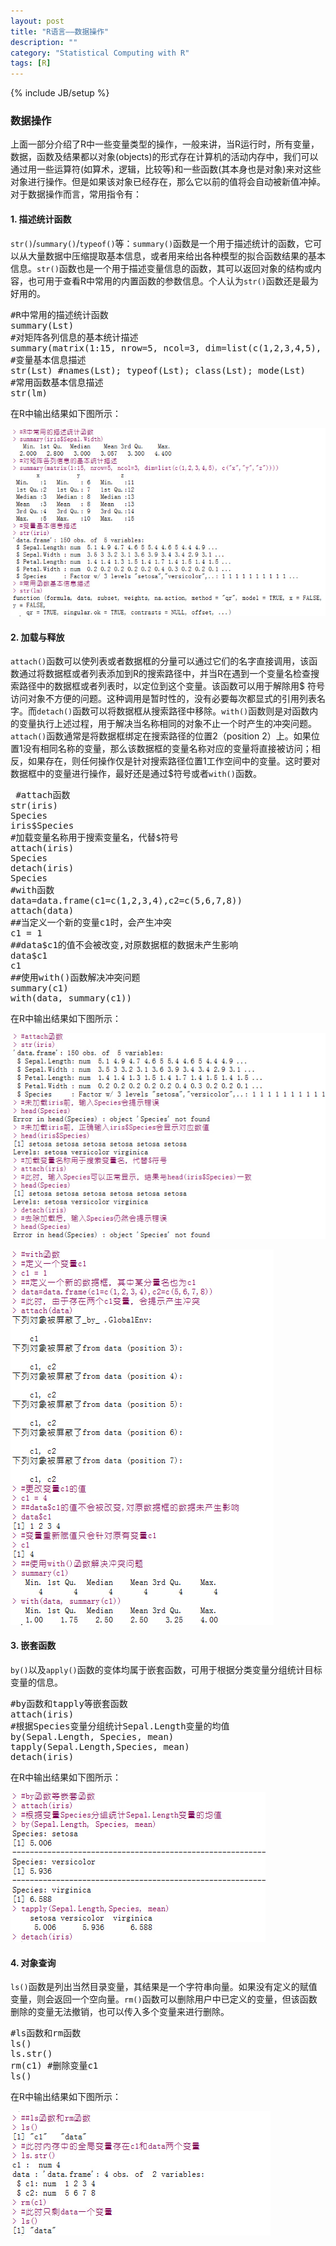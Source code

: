 ```yaml
---
layout: post
title: "R语言——数据操作"
description: ""
category: "Statistical Computing with R"
tags: [R]
---
```

{% include JB/setup %}
<script src="https://google-code-prettify.googlecode.com/svn/loader/run_prettify.js"></script>

### 数据操作
上面一部分介绍了R中一些变量类型的操作，一般来讲，当R运行时，所有变量，数据，函数及结果都以对象(objects)的形式存在计算机的活动内存中，我们可以通过用一些运算符(如算术，逻辑，比较等)和一些函数(其本身也是对象)来对这些对象进行操作。但是如果该对象已经存在，那么它以前的值将会自动被新值冲掉。对于数据操作而言，常用指令有：

#### 1. 描述统计函数
`str()`/`summary()`/`typeof()`等：`summary()`函数是一个用于描述统计的函数，它可以从大量数据中压缩提取基本信息，或者用来给出各种模型的拟合函数结果的基本信息。`str()`函数也是一个用于描述变量信息的函数，其可以返回对象的结构或内容，也可用于查看R中常用的内置函数的参数信息。个人认为`str()`函数还是最为好用的。

<pre class="prettyprint">
#R中常用的描述统计函数
summary(Lst)
#对矩阵各列信息的基本统计描述
summary(matrix(1:15, nrow=5, ncol=3, dim=list(c(1,2,3,4,5), c("x","y","z"))))
#变量基本信息描述
str(Lst) #names(Lst); typeof(Lst); class(Lst); mode(Lst)
#常用函数基本信息描述
str(lm)
</pre>

在R中输出结果如下图所示：

![描述统计函数](/img/R/datatype/summary.jpg)

#### 2. 加载与释放
`attach()`函数可以使列表或者数据框的分量可以通过它们的名字直接调用，该函数通过将数据框或者列表添加到R的搜索路径中，并当R在遇到一个变量名检查搜索路径中的数据框或者列表时，以定位到这个变量。该函数可以用于解除用\$ 符号访问对象不方便的问题。这种调用是暂时性的，没有必要每次都显式的引用列表名字。而`detach()`函数可以将数据框从搜索路径中移除。`with()`函数则是对函数内的变量执行上述过程，用于解决当名称相同的对象不止一个时产生的冲突问题。`attach()`函数通常是将数据框绑定在搜索路径的位置2（position 2）上。如果位置1没有相同名称的变量，那么该数据框的变量名称对应的变量将直接被访问；相反，如果存在，则任何操作仅是针对搜索路径位置1工作空间中的变量。这时要对数据框中的变量进行操作，最好还是通过\$符号或者`with()`函数。

<pre class="prettyprint">
 #attach函数
str(iris)
Species
iris$Species
#加载变量名称用于搜索变量名，代替$符号
attach(iris)
Species
detach(iris)
Species
#with函数
data=data.frame(c1=c(1,2,3,4),c2=c(5,6,7,8))
attach(data)
##当定义一个新的变量c1时，会产生冲突
c1 = 1
##data$c1的值不会被改变,对原数据框的数据未产生影响
data$c1
c1
##使用with()函数解决冲突问题
summary(c1)
with(data, summary(c1))
</pre>

在R中输出结果如下图所示：

![attach函数](/img/R/datatype/attach.jpg)

![with函数](/img/R/datatype/with.jpg)

#### 3. 嵌套函数
`by()`以及`apply()`函数的变体均属于嵌套函数，可用于根据分类变量分组统计目标变量的信息。

<pre class="prettyprint">
#by函数和tapply等嵌套函数
attach(iris)
#根据Species变量分组统计Sepal.Length变量的均值
by(Sepal.Length, Species, mean)
tapply(Sepal.Length,Species, mean)
detach(iris)
</pre>

在R中输出结果如下图所示：

![by函数](/img/R/datatype/by.jpg)

#### 4. 对象查询
`ls()`函数是列出当然目录变量，其结果是一个字符串向量。如果没有定义的赋值变量，则会返回一个空向量。`rm()`函数可以删除用户中已定义的变量，但该函数删除的变量无法撤销，也可以传入多个变量来进行删除。

<pre class="prettyprint">
#ls函数和rm函数
ls()
ls.str()
rm(c1) #删除变量c1
ls()
</pre>

在R中输出结果如下图所示：

![ls函数](/img/R/datatype/ls.jpg)